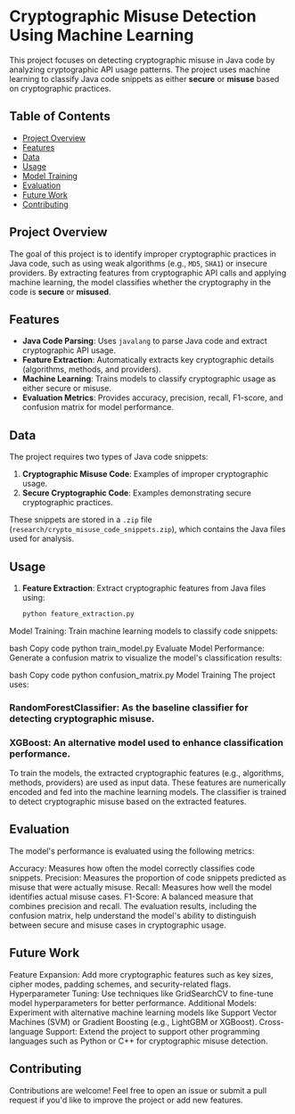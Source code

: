 # Cryptographic Misuse Detection Using Machine Learning

This project focuses on detecting cryptographic misuse in Java code by analyzing cryptographic API usage patterns. The project uses machine learning to classify Java code snippets as either **secure** or **misuse** based on cryptographic practices.

## Table of Contents
- [Project Overview](#project-overview)
- [Features](#features)
- [Data](#data)
- [Usage](#usage)
- [Model Training](#model-training)
- [Evaluation](#evaluation)
- [Future Work](#future-work)
- [Contributing](#contributing)

## Project Overview
The goal of this project is to identify improper cryptographic practices in Java code, such as using weak algorithms (e.g., `MD5`, `SHA1`) or insecure providers. By extracting features from cryptographic API calls and applying machine learning, the model classifies whether the cryptography in the code is **secure** or **misused**.

## Features
- **Java Code Parsing**: Uses `javalang` to parse Java code and extract cryptographic API usage.
- **Feature Extraction**: Automatically extracts key cryptographic details (algorithms, methods, and providers).
- **Machine Learning**: Trains models to classify cryptographic usage as either secure or misuse.
- **Evaluation Metrics**: Provides accuracy, precision, recall, F1-score, and confusion matrix for model performance.

## Data
The project requires two types of Java code snippets:
1. **Cryptographic Misuse Code**: Examples of improper cryptographic usage.
2. **Secure Cryptographic Code**: Examples demonstrating secure cryptographic practices.

These snippets are stored in a `.zip` file (`research/crypto_misuse_code_snippets.zip`), which contains the Java files used for analysis.

## Usage
1. **Feature Extraction**: Extract cryptographic features from Java files using:
   ```bash
   python feature_extraction.py
Model Training: Train machine learning models to classify code snippets:

bash
Copy code
python train_model.py
Evaluate Model Performance: Generate a confusion matrix to visualize the model's classification results:

bash
Copy code
python confusion_matrix.py
Model Training
The project uses:

### RandomForestClassifier: As the baseline classifier for detecting cryptographic misuse.
### XGBoost: An alternative model used to enhance classification performance.
To train the models, the extracted cryptographic features (e.g., algorithms, methods, providers) are used as input data. These features are numerically encoded and fed into the machine learning models. The classifier is trained to detect cryptographic misuse based on the extracted features.

## Evaluation
The model's performance is evaluated using the following metrics:

Accuracy: Measures how often the model correctly classifies code snippets.
Precision: Measures the proportion of code snippets predicted as misuse that were actually misuse.
Recall: Measures how well the model identifies actual misuse cases.
F1-Score: A balanced measure that combines precision and recall.
The evaluation results, including the confusion matrix, help understand the model's ability to distinguish between secure and misuse cases in cryptographic usage.

## Future Work
Feature Expansion: Add more cryptographic features such as key sizes, cipher modes, padding schemes, and security-related flags.
Hyperparameter Tuning: Use techniques like GridSearchCV to fine-tune model hyperparameters for better performance.
Additional Models: Experiment with alternative machine learning models like Support Vector Machines (SVM) or Gradient Boosting (e.g., LightGBM or XGBoost).
Cross-language Support: Extend the project to support other programming languages such as Python or C++ for cryptographic misuse detection.
## Contributing
Contributions are welcome! Feel free to open an issue or submit a pull request if you'd like to improve the project or add new features.
